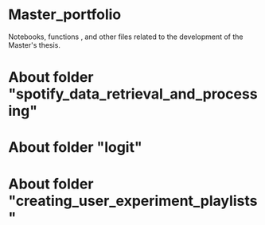 # Master_portfolio

Notebooks, functions , and other files related to the development of the Master's thesis.

# About folder "spotify_data_retrieval_and_processing"

# About folder "logit"

# About folder "creating_user_experiment_playlists"


